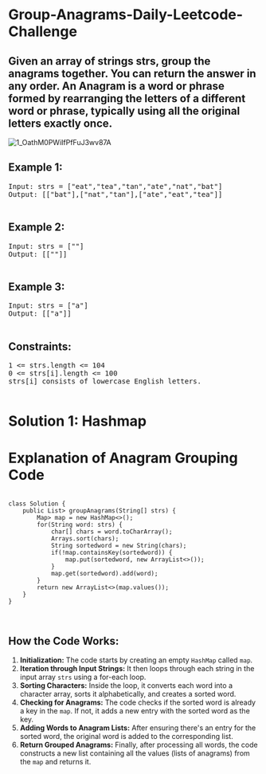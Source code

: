 # Group-Anagrams-Daily-Leetcode-Challenge
<h2>Given an array of strings strs, group the anagrams together. You can return the answer in any order.  An Anagram is a word or phrase formed by rearranging the letters of a different word or phrase, typically using all the original letters exactly once.</h2>

![1_OathM0PWiIfPfFuJ3wv87A](https://github.com/albrran/Valid-Anagram-Daily-Leetcode-Challenge/assets/120284166/4d831238-d99d-4762-93b5-6311438f469d)

<h2>Example 1:</h2>
    <pre>
Input: strs = ["eat","tea","tan","ate","nat","bat"]
Output: [["bat"],["nat","tan"],["ate","eat","tea"]]
    </pre>
    <h2>Example 2:</h2>
    <pre>
Input: strs = [""]
Output: [[""]]
    </pre>
    <h2>Example 3:</h2>
    <pre>
Input: strs = ["a"]
Output: [["a"]]
    </pre>
    <h2>Constraints:</h2>
    <pre>
1 &lt;= strs.length &lt;= 104
0 &lt;= strs[i].length &lt;= 100
strs[i] consists of lowercase English letters.
    </pre>
<h1>Solution 1: Hashmap</h1>
<h1>Explanation of Anagram Grouping Code</h1>
    <pre>
        <code>
class Solution {
    public List<List<String>> groupAnagrams(String[] strs) {
        Map<String, List<String>> map = new HashMap<>();
        for(String word: strs) {
            char[] chars = word.toCharArray();
            Arrays.sort(chars);
            String sortedword = new String(chars);
            if(!map.containsKey(sortedword)) {
                map.put(sortedword, new ArrayList<>());
            }
            map.get(sortedword).add(word);
        }
        return new ArrayList<>(map.values());
    }
}
        </code>
    </pre>
    <h2>How the Code Works:</h2>
    <ol>
        <li><strong>Initialization:</strong> The code starts by creating an empty <code>HashMap</code> called <code>map</code>.</li>
        <li><strong>Iteration through Input Strings:</strong> It then loops through each string in the input array <code>strs</code> using a for-each loop.</li>
        <li><strong>Sorting Characters:</strong> Inside the loop, it converts each word into a character array, sorts it alphabetically, and creates a sorted word.</li>
        <li><strong>Checking for Anagrams:</strong> The code checks if the sorted word is already a key in the <code>map</code>. If not, it adds a new entry with the sorted word as the key.</li>
        <li><strong>Adding Words to Anagram Lists:</strong> After ensuring there's an entry for the sorted word, the original word is added to the corresponding list.</li>
        <li><strong>Return Grouped Anagrams:</strong> Finally, after processing all words, the code constructs a new list containing all the values (lists of anagrams) from the <code>map</code> and returns it.</li>
    </ol>
